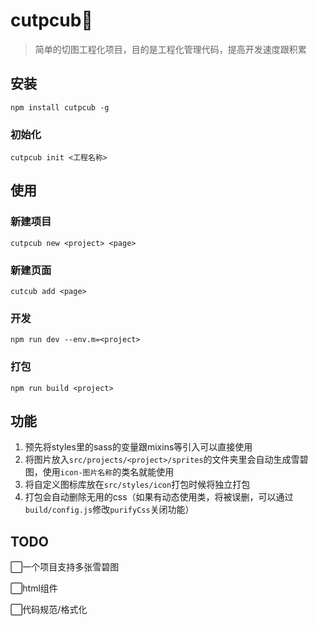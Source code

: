 # cutpcub:baby:

> 简单的切图工程化项目，目的是工程化管理代码，提高开发速度跟积累

## 安装

```shell
npm install cutpcub -g
```

### 初始化

```shell
cutpcub init <工程名称>
```

## 使用

### 新建项目

```shell
cutpcub new <project> <page>
```

### 新建页面

```shell
cutcub add <page>
```

### 开发

```shell
npm run dev --env.m=<project>
```

### 打包

```shell
npm run build <project>
```



## 功能

1. 预先将styles里的sass的变量跟mixins等引入可以直接使用
2. 将图片放入`src/projects/<project>/sprites`的文件夹里会自动生成雪碧图，使用`icon-图片名称`的类名就能使用
3. 将自定义图标库放在`src/styles/icon`打包时候将独立打包
4. 打包会自动删除无用的css（如果有动态使用类，将被误删，可以通过`build/config.js`修改`purifyCss`关闭功能）

## TODO

:white_large_square:一个项目支持多张雪碧图

:white_large_square:html组件

:white_large_square:代码规范/格式化